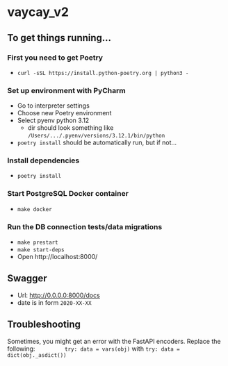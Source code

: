 # vaycay_v2

## To get things running...

### First you need to get Poetry
- `curl -sSL https://install.python-poetry.org | python3 -`
### Set up environment with PyCharm
- Go to interpreter settings
- Choose new Poetry environment
- Select pyenv python 3.12
  - dir should look something like `/Users/.../.pyenv/versions/3.12.1/bin/python`
- `poetry install` should be automatically run, but if not...
### Install dependencies
- `poetry install`
### Start PostgreSQL Docker container
- `make docker`
### Run the DB connection tests/data migrations
- `make prestart`
- `make start-deps`
- Open http://localhost:8000/


## Swagger

- Url: http://0.0.0.0:8000/docs
- date is in form `2020-XX-XX`

## Troubleshooting

Sometimes, you might get an error with the FastAPI encoders.
Replace the following:
`        
try:
    data = vars(obj)`
with
`
try:
    data = dict(obj._asdict())
`